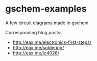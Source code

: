 # gschem-examples
A few circuit diagrams made in gschem

Corresponding blog posts:

* http://eax.me/electronics-first-steps/
* http://eax.me/soldering/
* http://eax.me/ic4026/
